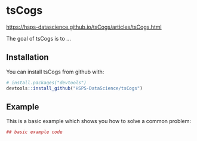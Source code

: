 
<!-- README.md is generated from README.Rmd. Please edit that file -->
tsCogs
======

https://hsps-datascience.github.io/tsCogs/articles/tsCogs.html

The goal of tsCogs is to ...

Installation
------------

You can install tsCogs from github with:

``` r
# install.packages("devtools")
devtools::install_github("HSPS-DataScience/tsCogs")
```

Example
-------

This is a basic example which shows you how to solve a common problem:

``` r
## basic example code
```
